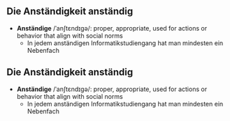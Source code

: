 ## Die Anständigkeit anständig
- **Anständige** /ˈanʃtɛndɪɡə/: proper, appropriate, used for actions or behavior that align with social norms
	- In jedem anständigen Informatikstudiengang hat man mindesten ein Nebenfach

## Die Anständigkeit anständig
- **Anständige** /ˈanʃtɛndɪɡə/: proper, appropriate, used for actions or behavior that align with social norms
	- In jedem anständigen Informatikstudiengang hat man mindesten ein Nebenfach